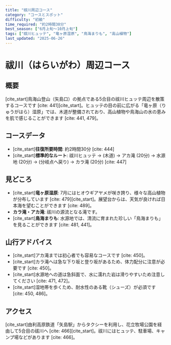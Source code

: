 ```yaml
---
title: "祓川周辺コース"
category: "コースとスポット"
difficulty: "初級"
time_required: "約2時間30分"
best_season: ["6月上旬〜10月上旬"]
tags: ["祓川ヒュッテ", "竜ヶ原湿原", "鳥海まりも", "高山植物"]
last_updated: "2025-06-26"
---
```


# 祓川（はらいがわ）周辺コース

## 概要
[cite_start]鳥海山登山（矢島口）の拠点である5合目の祓川ヒュッテ周辺を散策するコースです [cite: 441][cite_start]。ヒュッテの目の前に広がる「竜ヶ原（りゅうがはら）湿原」では、木道が整備されており、高山植物や鳥海山の水の恵みを肌で感じることができます [cite: 441, 479]。

## コースデータ
- [cite_start]**往復所要時間**: 約2時間30分 [cite: 444]
- [cite_start]**標準的なルート**: 祓川ヒュッテ → (木道) → アカ滝 (20分) → 水源地 (20分) → (分岐点へ戻り) → カラ滝 (20分) [cite: 447]

## 見どころ
- [cite_start]**竜ヶ原湿原**: 7月にはヒオウギアヤメが咲き誇り、様々な高山植物が分布しています [cite: 479][cite_start]。展望台からは、天気が良ければ日本海を望むことができます [cite: 489]。
- **カラ滝・アカ滝**: 祓川の源流となる滝です。
- [cite_start]**鳥海まりも**: 水源地では、清流に育まれた珍しい「鳥海まりも」を見ることができます [cite: 481, 441]。

## 山行アドバイス
- [cite_start]アカ滝までは初心者でも容易なコースです [cite: 450]。
- [cite_start]カラ滝へは急な下り坂と登り坂があるため、体力配分に注意が必要です [cite: 450]。
- [cite_start]水源地への道は急斜面で、水に濡れた岩は滑りやすいため注意してください [cite: 471, 472]。
- [cite_start]湿地帯を歩くため、耐水性のある靴（シューズ）が必須です [cite: 450, 486]。

## アクセス
[cite_start]由利高原鉄道「矢島駅」からタクシーを利用し、花立牧場公園を経由して5合目の祓川へ [cite: 466][cite_start]。祓川にはヒュッテ、駐車場、キャンプ場などがあります [cite: 466]。